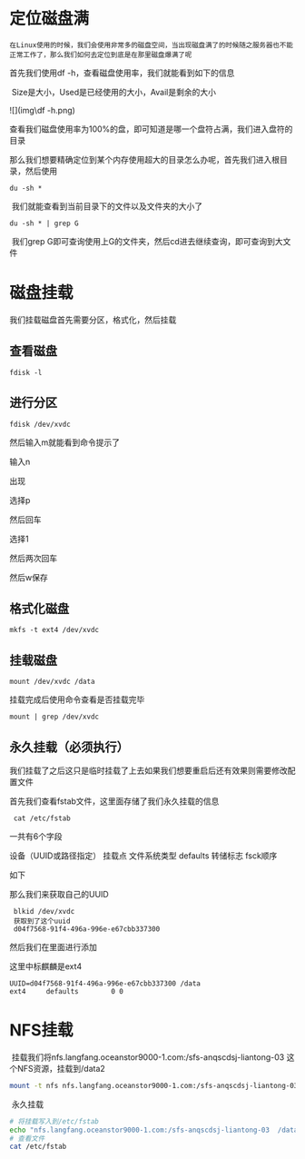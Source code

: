 # 定位磁盘满

```
在Linux使用的时候，我们会使用非常多的磁盘空间，当出现磁盘满了的时候随之服务器也不能正常工作了，那么我们如何去定位到底是在那里磁盘爆满了呢
```

首先我们使用df -h，查看磁盘使用率，我们就能看到如下的信息

​	Size是大小，Used是已经使用的大小，Avail是剩余的大小

![](img\df -h.png)

​	查看我们磁盘使用率为100%的盘，即可知道是哪一个盘符占满，我们进入盘符的目录	

​	那么我们想要精确定位到某个内存使用超大的目录怎么办呢，首先我们进入根目录，然后使用

```
du -sh *
```

​	我们就能查看到当前目录下的文件以及文件夹的大小了

```
du -sh * | grep G
```

​	我们grep G即可查询使用上G的文件夹，然后cd进去继续查询，即可查询到大文件

# 磁盘挂载

我们挂载磁盘首先需要分区，格式化，然后挂载

## 查看磁盘

```
fdisk -l
```

## 进行分区

```
fdisk /dev/xvdc
```

然后输入m就能看到命令提示了

输入n

出现

选择p

然后回车

选择1

然后两次回车

然后w保存



## 格式化磁盘

```
mkfs -t ext4 /dev/xvdc
```

## 挂载磁盘

```
mount /dev/xvdc /data
```

挂载完成后使用命令查看是否挂载完毕

```
mount | grep /dev/xvdc 
```

## 永久挂载（必须执行）

我们挂载了之后这只是临时挂载了上去如果我们想要重启后还有效果则需要修改配置文件	

首先我们查看fstab文件，这里面存储了我们永久挂载的信息

```
 cat /etc/fstab
```

一共有6个字段

设备（UUID或路径指定）  挂载点  文件系统类型   defaults  转储标志  fsck顺序  

如下

那么我们来获取自己的UUID

```
 blkid /dev/xvdc
 获取到了这个uuid
 d04f7568-91f4-496a-996e-e67cbb337300
```

然后我们在里面进行添加

这里中标麒麟是ext4

```
UUID=d04f7568-91f4-496a-996e-e67cbb337300 /data                       ext4     defaults        0 0
```





# NFS挂载

​		挂载我们将nfs.langfang.oceanstor9000-1.com:/sfs-anqscdsj-liantong-03 这个NFS资源，挂载到/data2

```sh
mount -t nfs nfs.langfang.oceanstor9000-1.com:/sfs-anqscdsj-liantong-03 /data2
```

​		永久挂载

```sh
# 将挂载写入到/etc/fstab
echo "nfs.langfang.oceanstor9000-1.com:/sfs-anqscdsj-liantong-03  /data2           nfs     rw,soft,intr    0 0" >>  /etc/fstab
# 查看文件
cat /etc/fstab
```

